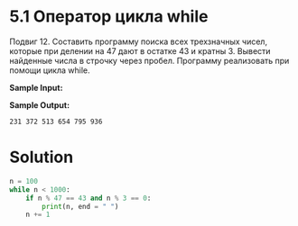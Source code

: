 # 5.1 Оператор цикла while

Подвиг 12. Составить программу поиска всех трехзначных чисел, которые при делении на 47 дают в остатке 43 и кратны 3.
Вывести найденные числа в строчку через пробел. Программу реализовать при помощи цикла while.

**Sample Input:**

**Sample Output:**

```
231 372 513 654 795 936
```

# Solution

```python
n = 100
while n < 1000:
    if n % 47 == 43 and n % 3 == 0:
        print(n, end = " ")
    n += 1
```